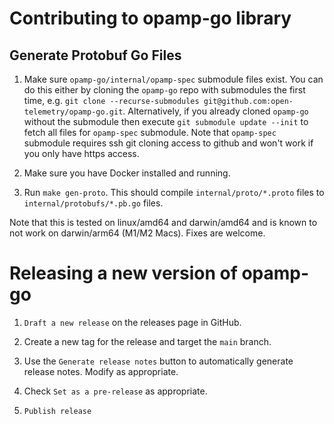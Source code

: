 # Contributing to opamp-go library

## Generate Protobuf Go Files

1. Make sure `opamp-go/internal/opamp-spec` submodule files exist. You can do this
either by cloning the `opamp-go` repo with submodules the first time, e.g. 
`git clone --recurse-submodules git@github.com:open-telemetry/opamp-go.git`.
Alternatively, if you already cloned `opamp-go` without the submodule then
execute `git submodule update --init` to fetch all files for `opamp-spec` submodule.
Note that `opamp-spec` submodule requires ssh git cloning access to github and won't
work if you only have https access.

2. Make sure you have Docker installed and running.

3. Run `make gen-proto`. This should compile `internal/proto/*.proto` files to 
`internal/protobufs/*.pb.go` files.

Note that this is tested on linux/amd64 and darwin/amd64 and is known to not work
on darwin/arm64 (M1/M2 Macs). Fixes are welcome.

# Releasing a new version of opamp-go

1. `Draft a new release` on the releases page in GitHub.

2. Create a new tag for the release and target the `main` branch.

3. Use the `Generate release notes` button to automatically generate release notes. Modify as appropriate.

4. Check `Set as a pre-release` as appropriate.

5. `Publish release`

